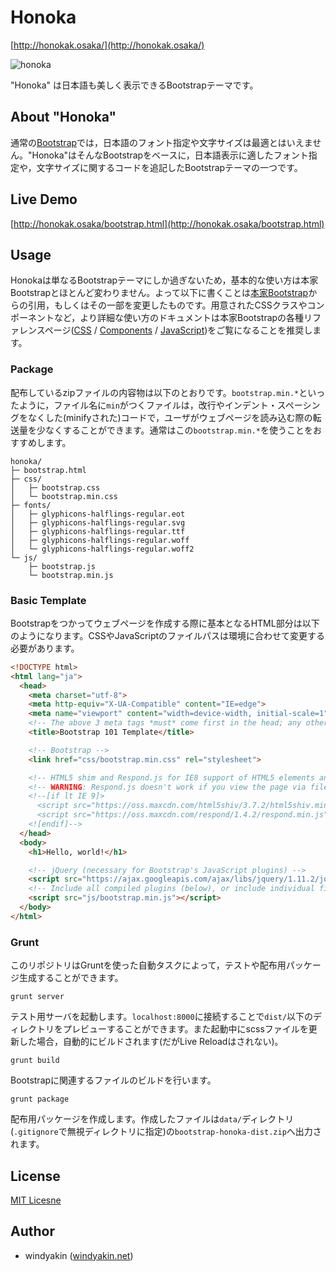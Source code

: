# Honoka

[http://honokak.osaka/](http://honokak.osaka/)

![honoka](dist/assets/img/sample.png)

"Honoka" は日本語も美しく表示できるBootstrapテーマです。

## About "Honoka"

通常の[Bootstrap](http://getbootstrap.com/)では，日本語のフォント指定や文字サイズは最適とはいえません。"Honoka"はそんなBootstrapをベースに，日本語表示に適したフォント指定や，文字サイズに関するコードを追記したBootstrapテーマの一つです。

## Live Demo

[http://honokak.osaka/bootstrap.html](http://honokak.osaka/bootstrap.html)

## Usage

Honokaは単なるBootstrapテーマにしか過ぎないため，基本的な使い方は本家Bootstrapとほとんど変わりません。よって以下に書くことは[本家Bootstrap](http://getbootstrap.com/getting-started/)からの引用，もしくはその一部を変更したものです。用意されたCSSクラスやコンポーネントなど，より詳細な使い方のドキュメントは本家Bootstrapの各種リファレンスページ([CSS](http://getbootstrap.com/css/) / [Components](http://getbootstrap.com/components/) / [JavaScript](http://getbootstrap.com/javascript/))をご覧になることを推奨します。

### Package

配布しているzipファイルの内容物は以下のとおりです。``bootstrap.min.*``といったように，ファイル名に``min``がつくファイルは，改行やインデント・スペーシングをなくした(minifyされた)コードで，ユーザがウェブページを読み込む際の転送量を少なくすることができます。通常はこの``bootstrap.min.*``を使うことをおすすめします。

```
honoka/
├─ bootstrap.html
├─ css/
│   ├─ bootstrap.css
│   └─ bootstrap.min.css
├─ fonts/
│   ├─ glyphicons-halflings-regular.eot
│   ├─ glyphicons-halflings-regular.svg
│   ├─ glyphicons-halflings-regular.ttf
│   ├─ glyphicons-halflings-regular.woff
│   └─ glyphicons-halflings-regular.woff2
└─ js/
    ├─ bootstrap.js
    └─ bootstrap.min.js
```

### Basic Template

Bootstrapをつかってウェブページを作成する際に基本となるHTML部分は以下のようになります。CSSやJavaScriptのファイルパスは環境に合わせて変更する必要があります。

```html
<!DOCTYPE html>
<html lang="ja">
  <head>
    <meta charset="utf-8">
    <meta http-equiv="X-UA-Compatible" content="IE=edge">
    <meta name="viewport" content="width=device-width, initial-scale=1">
    <!-- The above 3 meta tags *must* come first in the head; any other head content must come *after* these tags -->
    <title>Bootstrap 101 Template</title>

    <!-- Bootstrap -->
    <link href="css/bootstrap.min.css" rel="stylesheet">

    <!-- HTML5 shim and Respond.js for IE8 support of HTML5 elements and media queries -->
    <!-- WARNING: Respond.js doesn't work if you view the page via file:// -->
    <!--[if lt IE 9]>
      <script src="https://oss.maxcdn.com/html5shiv/3.7.2/html5shiv.min.js"></script>
      <script src="https://oss.maxcdn.com/respond/1.4.2/respond.min.js"></script>
    <![endif]-->
  </head>
  <body>
    <h1>Hello, world!</h1>

    <!-- jQuery (necessary for Bootstrap's JavaScript plugins) -->
    <script src="https://ajax.googleapis.com/ajax/libs/jquery/1.11.2/jquery.min.js"></script>
    <!-- Include all compiled plugins (below), or include individual files as needed -->
    <script src="js/bootstrap.min.js"></script>
  </body>
</html>
```

### Grunt

このリポジトリはGruntを使った自動タスクによって，テストや配布用パッケージ生成することができます。

```
grunt server
```

テスト用サーバを起動します。``localhost:8000``に接続することで``dist/``以下のディレクトリをプレビューすることができます。また起動中にscssファイルを更新した場合，自動的にビルドされます(だがLive Reloadはされない)。

```
grunt build
```

Bootstrapに関連するファイルのビルドを行います。

```
grunt package
```

配布用パッケージを作成します。作成したファイルは``data/``ディレクトリ(``.gitignore``で無視ディレクトリに指定)の``bootstrap-honoka-dist.zip``へ出力されます。

## License

[MIT Licesne](LICENSE)

## Author

 * windyakin ([windyakin.net](http://windyakin.net/))